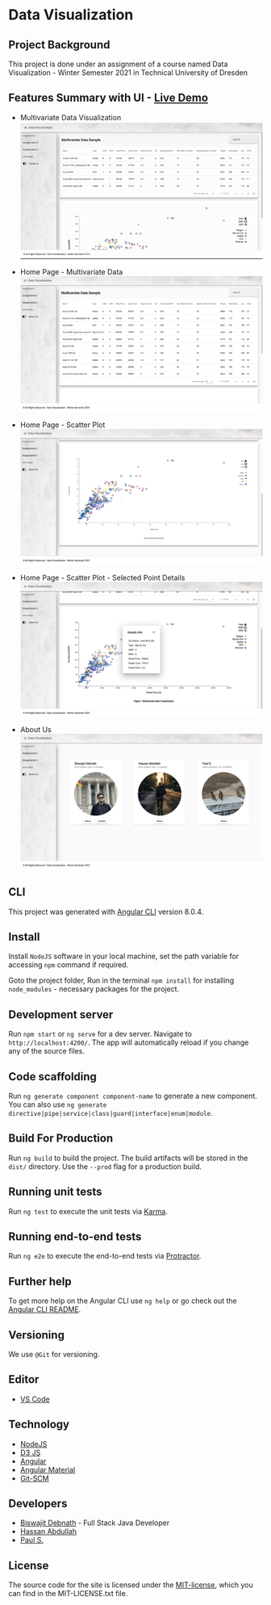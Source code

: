 # Data Visualization

## Project Background

This project is done under an assignment of a course named Data Visualization - Winter Semester 2021 in Technical University of Dresden
## Features Summary with UI - [Live Demo](https://data-vis-ws2021-bhp.glitch.me/)

* Multivariate Data Visualization
![Multivariate Data](https://github.com/coderbdsust/datavis-assignment/blob/master/demo-img/data-vis-assignment-2.gif)

* Home Page - Multivariate Data
![Multivariate Data](https://github.com/coderbdsust/datavis-assignment/blob/master/demo-img/mvd-sample-v1.png)

* Home Page - Scatter Plot
![Scater Plot](https://github.com/coderbdsust/datavis-assignment/blob/master/demo-img/scatter-plot-v1.png)

* Home Page - Scatter Plot - Selected Point Details
![Scater Plot](https://github.com/coderbdsust/datavis-assignment/blob/master/demo-img/scatter-plot-v2.png)

* About Us
![About Us](https://github.com/coderbdsust/datavis-assignment/blob/master/demo-img/aboutus-v1.png)

## CLI

This project was generated with [Angular CLI](https://github.com/angular/angular-cli) version 8.0.4.

## Install

Install `NodeJS` software in your local machine, set the path variable for accessing `npm` command if required.

Goto the project folder, Run in the terminal `npm install` for installing `node_modules` - necessary packages for the project.

## Development server

Run `npm start` or `ng serve`  for a dev server. Navigate to `http://localhost:4200/`. The app will automatically reload if you change any of the source files.

## Code scaffolding

Run `ng generate component component-name` to generate a new component. You can also use `ng generate directive|pipe|service|class|guard|interface|enum|module`.

## Build For Production

Run `ng build` to build the project. The build artifacts will be stored in the `dist/` directory. Use the `--prod` flag for a production build.

## Running unit tests

Run `ng test` to execute the unit tests via [Karma](https://karma-runner.github.io).

## Running end-to-end tests

Run `ng e2e` to execute the end-to-end tests via [Protractor](http://www.protractortest.org/).

## Further help

To get more help on the Angular CLI use `ng help` or go check out the [Angular CLI README](https://github.com/angular/angular-cli/blob/master/README.md).

## Versioning

We use `@Git` for versioning.

## Editor

* [VS Code](https://code.visualstudio.com/ "VSCode Home Page")

## Technology
* [NodeJS](https://nodejs.org/en/ "NodeJS Home Page")
* [D3 JS](https://d3js.org/ "D3 JS Home Page")
* [Angular ](https://angular.io/ "Angular Home Page")
* [Angular Material](https://material.angular.io/ "Angular Material Home Page")
* [Git-SCM](https://git-scm.com/ "Git Home Page")

## Developers

* [Biswajit Debnath](https://www.linkedin.com/in/coderbd/ "Biswajit Debnath's LinkedIn Profile") - Full Stack Java Developer
* [Hassan Abdullah](# "Hassan Abdullah's LinkedIn Profile")
* [Paul S.](# "Paul S.'s LinkedIn Profile")

## License

The source code for the site is licensed under the [MIT-license](https://opensource.org/licenses/MIT), which you can find in the MIT-LICENSE.txt file.